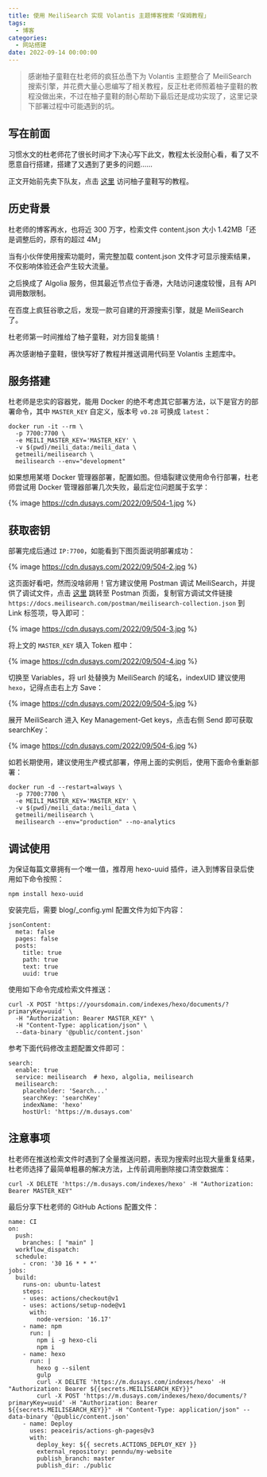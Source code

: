 ```yaml
---
title: 使用 MeiliSearch 实现 Volantis 主题博客搜索「保姆教程」
tags:
  - 博客
categories:
  - 网站搭建
date: 2022-09-14 00:00:00
---
```


> 感谢柚子童鞋在杜老师的疯狂怂恿下为 Volantis 主题整合了 MeiliSearch 搜索引擎，并花费大量心思编写了相关教程，反正杜老师照着柚子童鞋的教程没做出来，不过在柚子童鞋的耐心帮助下最后还是成功实现了，这里记录下部署过程中可能遇到的坑。

<!-- more -->

## 写在前面

习惯水文的杜老师花了很长时间才下决心写下此文，教程太长没耐心看，看了又不愿意自行搭建，搭建了又遇到了更多的问题……

正文开始前先卖下队友，点击 [这里](https://inkss.cn/post/19f14ef1/) 访问柚子童鞋写的教程。

## 历史背景

杜老师的博客再水，也将近 300 万字，检索文件 content.json 大小 1.42MB「还是调整后的，原有的超过 4M」

当有小伙伴使用搜索功能时，需完整加载 content.json 文件才可显示搜索结果，不仅影响体验还会产生较大流量。

之后换成了 Algolia 服务，但其最近节点位于香港，大陆访问速度较慢，且有 API 调用数限制。

在百度上疯狂谷歌之后，发现一款可自建的开源搜索引擎，就是 MeiliSearch 了。

杜老师第一时间推给了柚子童鞋，对方回复能搞！

再次感谢柚子童鞋，很快写好了教程并推送调用代码至 Volantis 主题库中。

## 服务搭建

杜老师是忠实的容器党，能用 Docker 的绝不考虑其它部署方法，以下是官方的部署命令，其中 `MASTER_KEY` 自定义，版本号 `v0.28` 可换成 `latest`：

```
docker run -it --rm \
  -p 7700:7700 \
  -e MEILI_MASTER_KEY='MASTER_KEY' \
  -v $(pwd)/meili_data:/meili_data \
  getmeili/meilisearch \
  meilisearch --env="development"
```

如果想用某塔 Docker 管理器部署，配置如图。但墙裂建议使用命令行部署，杜老师尝试用 Docker 管理器部署几次失败，最后定位问题属于玄学：

{% image https://cdn.dusays.com/2022/09/504-1.jpg %}

## 获取密钥

部署完成后通过 `IP:7700`，如能看到下图页面说明部署成功：

{% image https://cdn.dusays.com/2022/09/504-2.jpg %}

这页面好看吧，然而没啥卵用！官方建议使用 Postman 调试 MeiliSearch，并提供了调试文件，点击 [这里](https://go.postman.co/home) 跳转至 Postman 页面，复制官方调试文件链接 `https://docs.meilisearch.com/postman/meilisearch-collection.json` 到 Link 标签项，导入即可：

{% image https://cdn.dusays.com/2022/09/504-3.jpg %}

将上文的 `MASTER_KEY` 填入 Token 框中：

{% image https://cdn.dusays.com/2022/09/504-4.jpg %}

切换至 Variables，将 url 处替换为 MeiliSearch 的域名，indexUID 建议使用 `hexo`，记得点击右上方 Save：

{% image https://cdn.dusays.com/2022/09/504-5.jpg %}

展开 MeiliSearch 进入 Key Management-Get keys，点击右侧 Send 即可获取 searchKey：

{% image https://cdn.dusays.com/2022/09/504-6.jpg %}

如若长期使用，建议使用生产模式部署，停用上面的实例后，使用下面命令重新部署：

```
docker run -d --restart=always \
  -p 7700:7700 \
  -e MEILI_MASTER_KEY='MASTER_KEY' \
  -v $(pwd)/meili_data:/meili_data \
  getmeili/meilisearch \
  meilisearch --env="production" --no-analytics
```

## 调试使用

为保证每篇文章拥有一个唯一值，推荐用 hexo-uuid 插件，进入到博客目录后使用如下命令按照：

```
npm install hexo-uuid
```

安装完后，需要 blog/_config.yml 配置文件为如下内容：

```
jsonContent: 
  meta: false 
  pages: false 
  posts: 
    title: true 
    path: true 
    text: true 
    uuid: true
```

使用如下命令完成检索文件推送：

```
curl -X POST 'https://yoursdomain.com/indexes/hexo/documents/?primaryKey=uuid' \
  -H "Authorization: Bearer MASTER_KEY" \
  -H "Content-Type: application/json" \
  --data-binary '@public/content.json'
```

参考下面代码修改主题配置文件即可：

```
search:
  enable: true
  service: meilisearch  # hexo, algolia, meilisearch
  meilisearch:
    placeholder: 'Search...'
    searchKey: 'searchKey'
    indexName: 'hexo'
    hostUrl: 'https://m.dusays.com'
```

## 注意事项

杜老师在推送检索文件时遇到了全量推送问题，表现为搜索时出现大量重复结果，杜老师选择了最简单粗暴的解决方法，上传前调用删除接口清空数据库：

```
curl -X DELETE 'https://m.dusays.com/indexes/hexo' -H "Authorization: Bearer MASTER_KEY"
```

最后分享下杜老师的 GitHub Actions 配置文件：

```
name: CI
on:
  push:
    branches: [ "main" ]
  workflow_dispatch:
  schedule:
    - cron: '30 16 * * *'
jobs:
  build:
    runs-on: ubuntu-latest
    steps:
    - uses: actions/checkout@v1
    - uses: actions/setup-node@v1
      with:
        node-version: '16.17'
    - name: npm
      run: |
        npm i -g hexo-cli
        npm i
    - name: hexo
      run: |
        hexo g --silent
        gulp
        curl -X DELETE 'https://m.dusays.com/indexes/hexo' -H "Authorization: Bearer ${{secrets.MEILISEARCH_KEY}}"
        curl -X POST 'https://m.dusays.com/indexes/hexo/documents/?primaryKey=uuid' -H "Authorization: Bearer ${{secrets.MEILISEARCH_KEY}}" -H "Content-Type: application/json" --data-binary '@public/content.json'
    - name: Deploy
      uses: peaceiris/actions-gh-pages@v3
      with:
        deploy_key: ${{ secrets.ACTIONS_DEPLOY_KEY }}
        external_repository: penndu/my-website
        publish_branch: master
        publish_dir: ./public
```